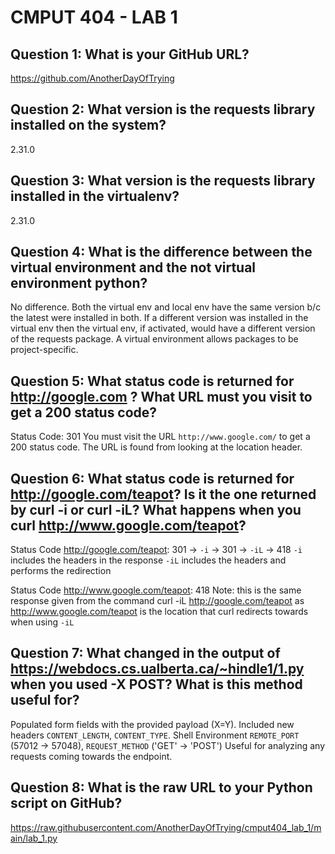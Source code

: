 # CMPUT 404 - LAB 1

## Question 1: What is your GitHub URL?

https://github.com/AnotherDayOfTrying

## Question 2: What version is the requests library installed on the system?

2.31.0

## Question 3: What version is the requests library installed in the virtualenv?

2.31.0

## Question 4: What is the difference between the virtual environment and the not virtual environment python?

No difference. Both the virtual env and local env have the same version b/c the latest were installed in both. If a different version was installed in the virtual env then the virtual env, if activated, would have a different version of the requests package. A virtual environment allows packages to be project-specific.

## Question 5: What status code is returned for http://google.com ? What URL must you visit to get a 200 status code?

Status Code: 301
You must visit the URL `http://www.google.com/` to get a 200 status code. The URL is found from looking at the location header.

## Question 6: What status code is returned for http://google.com/teapot? Is it the one returned by curl -i or curl -iL? What happens when you curl http://www.google.com/teapot?

Status Code http://google.com/teapot: 301 -> `-i` -> 301 -> `-iL` -> 418
`-i` includes the headers in the response
`-iL` includes the headers and performs the redirection

Status Code http://www.google.com/teapot: 418
Note: this is the same response given from the command curl -iL http://google.com/teapot as http://www.google.com/teapot is the location that curl redirects towards when using `-iL`

## Question 7: What changed in the output of https://webdocs.cs.ualberta.ca/~hindle1/1.py when you used -X POST? What is this method useful for?

Populated form fields with the provided payload (X=Y). Included new headers `CONTENT_LENGTH`, `CONTENT_TYPE`. Shell Environment `REMOTE_PORT` (57012 -> 57048), `REQUEST_METHOD` ('GET' -> 'POST')
Useful for analyzing any requests coming towards the endpoint.

## Question 8: What is the raw URL to your Python script on GitHub?

https://raw.githubusercontent.com/AnotherDayOfTrying/cmput404_lab_1/main/lab_1.py
